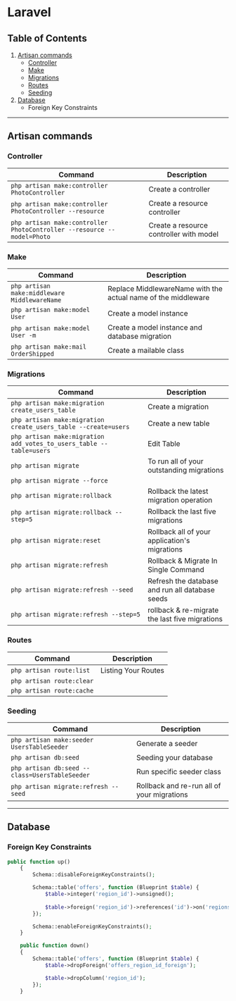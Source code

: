 # Laravel

## Table of Contents
1. [Artisan commands](#artisan-commands)
    * [Controller](#controller)
    * [Make](#make)
    * [Migrations](#migrations)
    * [Routes](#routes)
    * [Seeding](#seeding)
2. [Database](#database)
    * Foreign Key Constraints
 
    

---
## Artisan commands

### Controller
| Command | Description |
| --------- | ------- |
|  `php artisan make:controller PhotoController` | Create a controller |
|  `php artisan make:controller PhotoController --resource` | Create a resource controller |
|  `php artisan make:controller PhotoController --resource --model=Photo` | Create a resource controller with model |


### Make
| Command | Description |
| --------- | ------- |
|  `php artisan make:middleware MiddlewareName` | Replace MiddlewareName with the actual name of the middleware |
|  `php artisan make:model User` | Create a model instance |
|  `php artisan make:model User -m` | Create a model instance and database migration|
|  `php artisan make:mail OrderShipped` | Create a mailable class |


### Migrations
| Command | Description |
| --------- | ------- |
|  `php artisan make:migration create_users_table` | Create a migration |
|  `php artisan make:migration create_users_table --create=users` | Create a new table |
|  `php artisan make:migration add_votes_to_users_table --table=users` | Edit Table |
|  `php artisan migrate` | To run all of your outstanding migrations |
|  `php artisan migrate --force` |  |
|  `php artisan migrate:rollback` | Rollback the latest migration operation |
|  `php artisan migrate:rollback --step=5` | Rollback the last five migrations |
|  `php artisan migrate:reset` | Rollback  all of your application's migrations |
|  `php artisan migrate:refresh` | Rollback & Migrate In Single Command |
|  `php artisan migrate:refresh --seed` | Refresh the database and run all database seeds |
|  `php artisan migrate:refresh --step=5` | rollback & re-migrate the last five migrations|


### Routes
| Command | Description |
| --------- | ------- |
|  `php artisan route:list` | Listing Your Routes |
|  `php artisan route:clear` |  |
|  `php artisan route:cache` | |


### Seeding
| Command | Description |
| --------- | ------- |
|  `php artisan make:seeder UsersTableSeeder` | Generate a seeder|
|  `php artisan db:seed` | Seeding your database  |
|  `php artisan db:seed --class=UsersTableSeeder` | Run specific seeder class  |
|  `php artisan migrate:refresh --seed` | Rollback and re-run all of your migrations |

---

## Database

### Foreign Key Constraints
```php
public function up()
    {
        Schema::disableForeignKeyConstraints();

        Schema::table('offers', function (Blueprint $table) {
            $table->integer('region_id')->unsigned();
           
            $table->foreign('region_id')->references('id')->on('regions');
        });

        Schema::enableForeignKeyConstraints();
    }

    public function down()
    {
        Schema::table('offers', function (Blueprint $table) {
            $table->dropForeign('offers_region_id_foreign');

            $table->dropColumn('region_id');
        });
    }
```

